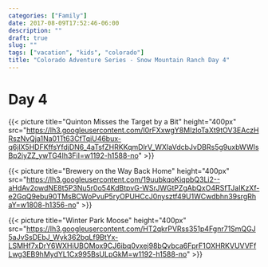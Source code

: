 ```yaml
---
categories: ["Family"]
date: 2017-08-09T17:52:46-06:00
description: ""
draft: true
slug: ""
tags: ["vacation", "kids", "colorado"]
title: "Colorado Adventure Series - Snow Mountain Ranch Day 4"
---
```


# Day 4

{{< picture title="Quinton Misses the Target by a Bit" height="400px" src="https://lh3.googleusercontent.com/I0rFXxwgY8MIzloTaXt9tOV3EAczHRszNvQja1Na01Tt63CfTqiU46bux-q6jlX5HDFKffsYfdjDN6_4aTsfZHRKKqmDlrV_WXIaVdcbJvDBRs5g9uxbWWIsBp2iyZZ_ywTG4Ih3FiI=w1192-h1588-no" >}}

{{< picture title="Brewery on the Way Back Home" height="400px" src="https://lh3.googleusercontent.com/19uubkqoKiqpbQ3Li2--aHdAv2owdNE8t5P3Nu5r0o54KdBtpvG-WSrJWGtPZgAbQxO4RSfTJaIKzXf-e2GqQ9ebu90TMsBCWoPvuP5ryOPUHCcJ0nysztf49U1WCwdbhn39srgRhaY=w1808-h1356-no" >}}

{{< picture title="Winter Park Moose" height="400px" src="https://lh3.googleusercontent.com/HT2qkrPVRss351p4Fgnr71SmQGJ5aJvSsDEbJ_Wyk362bqLf9BtYx-LSMHf7xDrY6WXHiUBOMox9CJ6ibq0vxej98bQvbca6FprF1OXHRKVUVVFfLwg3EB9hMydYL1Cx995BsULpGkM=w1192-h1588-no" >}}
